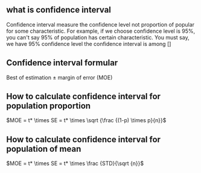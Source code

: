 ## what is confidence interval

Confidence interval measure the confidence level not proportion of popular for some characteristic. For example, if we choose confidence level is 95%, you can't say 95% of population has certain characteristic. You must say, we have 95% confidence level the confidence interval is among []

## Confidence interval formular

Best of estimation $\pm$ margin of error (MOE)

## How to calculate confidence interval for population proportion

$MOE = t* \times SE = t* \times \sqrt {\frac {(1-p) \times p}{n}}$

## How to calculate confidence interval for population of mean

$MOE = t* \times SE = t* \times \frac {STD}{\sqrt {n}}$